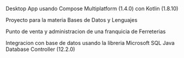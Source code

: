 Desktop App usando Compose Multiplatform (1.4.0) con Kotlin (1.8.10)

Proyecto para la materia Bases de Datos y Lenguajes

Punto de venta y administracion de una franquicia de Ferreterias

Integracion con base de datos usando la libreria Microsoft SQL Java Database Controller (12.2.0)
